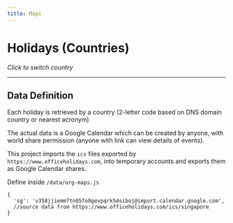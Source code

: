```yaml
---
title: Maps
---
```

# Holidays (Countries)

_Click to switch country_

<template v-for="(i,j) in locdata">
<a @click="go(j)">{{ i.countryname }}</a> |
</template>

---
<Gcal :country="thisplace" />


<script setup>
  import { ref } from 'vue'
  const thisplace = ref('sg')
  function go(x) { thisplace.value = x }
  import locdata from '../../data/org-locals'
</script>

## Data Definition

Each holiday is retrieved by a country (2-letter code based on DNS domain country or nearest acronym)

The actual data is a Google Calendar which can be created
by anyone, with world share permission (anyone with link can
view details of events).

This project imports the `ics` files exported by
`https://www.officeholidays.com`, into
temporary accounts and exports them as Google
Calendar shares.

Define inside `/data/org-maps.js`

~~~
{
  'sg': 'v358jjiemm7tn05fo8gevpqrk54siboj@import.calendar.google.com',
  //source data from https://www.officeholidays.com/ics/singapore
}
~~~

